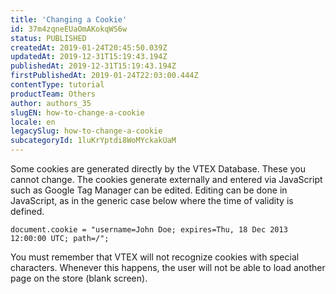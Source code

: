 ```yaml
---
title: 'Changing a Cookie'
id: 37m4zqneEUaOmAKokqWS6w
status: PUBLISHED
createdAt: 2019-01-24T20:45:50.039Z
updatedAt: 2019-12-31T15:19:43.194Z
publishedAt: 2019-12-31T15:19:43.194Z
firstPublishedAt: 2019-01-24T22:03:00.444Z
contentType: tutorial
productTeam: Others
author: authors_35
slugEN: how-to-change-a-cookie
locale: en
legacySlug: how-to-change-a-cookie
subcategoryId: 1luKrYptdi8WoMYckakUaM
---
```


Some cookies are generated directly by the VTEX Database. These you cannot change. The cookies generate externally and entered via JavaScript such as Google Tag Manager can be edited. Editing can be done in JavaScript, as in the generic case below where the time of validity is defined.

`document.cookie = "username=John Doe; expires=Thu, 18 Dec 2013 12:00:00 UTC; path=/";`

You must remember that VTEX will not recognize cookies with special characters. Whenever this happens, the user will not be able to load another page on the store (blank screen).
